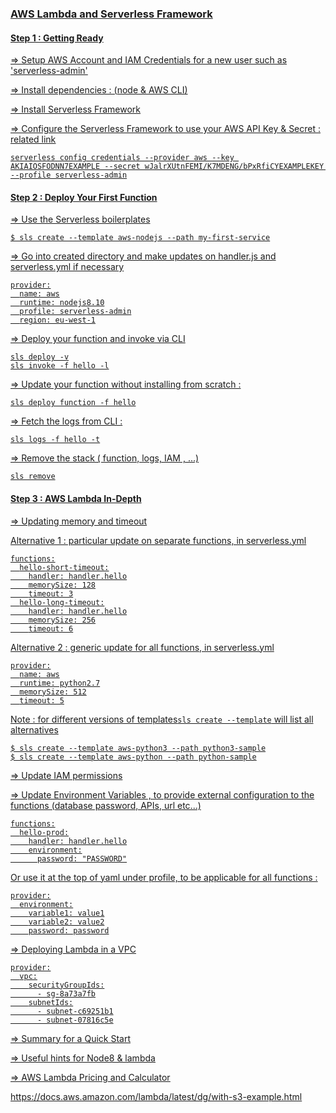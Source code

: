 
###  <u>  AWS Lambda and Serverless Framework

  ####  Step 1 : Getting Ready

  =>  Setup AWS Account and IAM Credentials for a new user such as 'serverless-admin'

  =>  Install dependencies : ([node](https://nodejs.org/en/download/) & [AWS CLI](https://aws.amazon.com/tr/cli/))

  =>  Install [Serverless Framework](https://serverless.com/framework/docs/providers/aws/guide/installation/)

  => Configure the Serverless Framework to use your AWS API Key & Secret : [related link](https://serverless.com/framework/docs/providers/aws/cli-reference/config-credentials/)

  ```
  serverless config credentials --provider aws --key AKIAIOSFODNN7EXAMPLE --secret wJalrXUtnFEMI/K7MDENG/bPxRfiCYEXAMPLEKEY --profile serverless-admin

  ```

####  Step 2 : Deploy Your First Function

=> Use the Serverless boilerplates

```
$ sls create --template aws-nodejs --path my-first-service
```

=> Go into created directory and make updates on handler.js and serverless.yml if necessary

```
provider:
  name: aws
  runtime: nodejs8.10
  profile: serverless-admin
  region: eu-west-1

```

=> Deploy your function and invoke via CLI

```
sls deploy -v
sls invoke -f hello -l

```

=> Update your function without installing from scratch :

```
sls deploy function -f hello
```

=> Fetch the logs from CLI :

```
sls logs -f hello -t
```
=> Remove the stack ( function, logs, IAM , ...)

```
sls remove
```

####  Step 3 : AWS Lambda In-Depth

=> Updating memory and timeout

  Alternative 1 : particular update on separate functions, in serverless.yml


```
functions:
  hello-short-timeout:
    handler: handler.hello
    memorySize: 128
    timeout: 3
  hello-long-timeout:
    handler: handler.hello
    memorySize: 256
    timeout: 6
```

  Alternative 2 : generic update for all functions, in serverless.yml

```
provider:
  name: aws
  runtime: python2.7
  memorySize: 512
  timeout: 5
```

Note : for different versions of templates`sls create --template` will list all alternatives

```
$ sls create --template aws-python3 --path python3-sample
$ sls create --template aws-python --path python-sample
```

=> Update IAM permissions

=> Update Environment Variables , to provide external configuration to the functions (database password, APIs, url etc...)

```
functions:
  hello-prod:
    handler: handler.hello
    environment:
      password: "PASSWORD"

```

Or use it at the top of yaml under profile, to be applicable for all functions :

```
provider:
  environment:
    variable1: value1
    variable2: value2
    password: password
```

=> Deploying Lambda in a VPC

```
provider:
  vpc:
    securityGroupIds:
      - sg-8a73a7fb
    subnetIds:
      - subnet-c69251b1
      - subnet-07816c5e

```



  => Summary for a [Quick Start](https://serverless.com/framework/docs/providers/aws/guide/quick-start/)

  => Useful hints for [Node8 & lambda ](https://serverless.com/blog/common-node8-mistakes-in-lambda/)

  => [AWS Lambda Pricing](https://aws.amazon.com/lambda/pricing/) and [Calculator](https://s3.amazonaws.com/lambda-tools/pricing-calculator.html)

  https://docs.aws.amazon.com/lambda/latest/dg/with-s3-example.html
